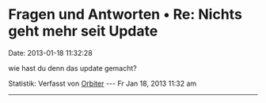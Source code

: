Fragen und Antworten • Re: Nichts geht mehr seit Update
=======================================================

Date: 2013-01-18 11:32:28

wie hast du denn das update gemacht?

Statistik: Verfasst von
[Orbiter](http://forum.yacy-websuche.de/memberlist.php?mode=viewprofile&u=2)
--- Fr Jan 18, 2013 11:32 am

------------------------------------------------------------------------
